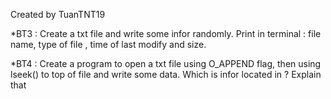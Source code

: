Created by TuanTNT19

*BT3 : Create a txt file and write some infor randomly. Print in terminal : file name, type of file , time of last modify and size.

*BT4 : Create a program to open a txt file using O_APPEND flag, then using lseek() to top of file and write some data. Which is infor located in ? Explain that
